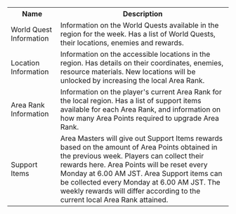 <table>
  <tbody>
    <tr>
      <th>Name</th>
      <th>Description</th>
    </tr>
    <tr>
      <td>World Quest Information</td>
      <td>Information on the World Quests available in the region for the week. Has a list of World Quests, their
        locations, enemies and rewards.</td>
    </tr>
    <tr>
      <td>Location Information</td>
      <td>Information on the accessible locations in the region. Has details on their coordinates, enemies, resource
        materials. New locations will be unlocked by increasing the local Area Rank.</td>
    </tr>
    <tr>
      <td>Area Rank Information</td>
      <td>Information on the player's current Area Rank for the local region. Has a list of support items available for
        each Area Rank, and information on how many Area Points required to upgrade Area Rank.</td>
    </tr>
    <tr>
      <td>Support Items</td>
      <td>Area Masters will give out Support Items rewards based on the amount of Area Points obtained in the previous
        week. Players can collect their rewards here. Area Points will be reset every Monday at 6.00 AM JST. Area
        Support items can be collected every Monday at 6.00 AM JST. The weekly rewards will differ according to the
        current local Area Rank attained.</td>
    </tr>
  </tbody>
</table>
